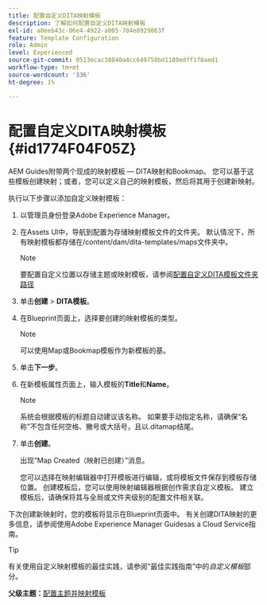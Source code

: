 ```yaml
---
title: 配置自定义DITA映射模板
description: 了解如何配置自定义DITA映射模板
exl-id: a0eeb43c-06e4-4922-a005-704e8929063f
feature: Template Configuration
role: Admin
level: Experienced
source-git-commit: 0513ecac38840a4cc649758bd1180edff1f8aed1
workflow-type: tm+mt
source-wordcount: '336'
ht-degree: 1%

---
```


# 配置自定义DITA映射模板 {#id1774F04F05Z}

AEM Guides附带两个现成的映射模板 — DITA映射和Bookmap。 您可以基于这些模板创建映射；或者，您可以定义自己的映射模板，然后将其用于创建新映射。

执行以下步骤以添加自定义映射模板：

1. 以管理员身份登录Adobe Experience Manager。

1. 在Assets UI中，导航到配置为存储映射模板文件的文件夹。 默认情况下，所有映射模板都存储在/content/dam/dita-templates/maps文件夹中。

   >[!NOTE]
   >
   > 要配置自定义位置以存储主题或映射模板，请参阅[配置自定义DITA模板文件夹路径](conf-template-tags-custom-dita-topic-template.md#id191LCF0095Z)

1. 单击&#x200B;**创建** \> **DITA模板**。

1. 在Blueprint页面上，选择要创建的映射模板的类型。

   >[!NOTE]
   >
   > 可以使用Map或Bookmap模板作为新模板的基。

1. 单击&#x200B;**下一步**。

1. 在新模板属性页面上，输入模板的&#x200B;**Title**&#x200B;和&#x200B;**Name**。

   >[!NOTE]
   >
   > 系统会根据模板的标题自动建议该名称。 如果要手动指定名称，请确保“名称”不包含任何空格、撇号或大括号，且以.ditamap结尾。

1. 单击&#x200B;**创建**。

   出现“Map Created（映射已创建）”消息。

   您可以选择在映射编辑器中打开模板进行编辑，或将模板文件保存到模板存储位置。 创建模板后，您可以使用映射编辑器根据创作需求自定义模板。 建立模板后，请确保将其与全局或文件夹级别的配置文件相关联。


下次创建新映射时，您的模板将显示在Blueprint页面中。 有关创建DITA映射的更多信息，请参阅使用Adobe Experience Manager Guidesas a Cloud Service指南。

>[!TIP]
>
> 有关使用自定义映射模板的最佳实践，请参阅“最佳实践指南”中的&#x200B;*自定义模板*&#x200B;部分。

**父级主题：**[&#x200B;配置主题并映射模板](conf-template-tags.md)
